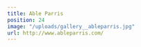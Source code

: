 ```yaml
---
title: Able Parris
position: 24
image: "/uploads/gallery__ableparris.jpg"
url: http://www.ableparris.com/
---
```



